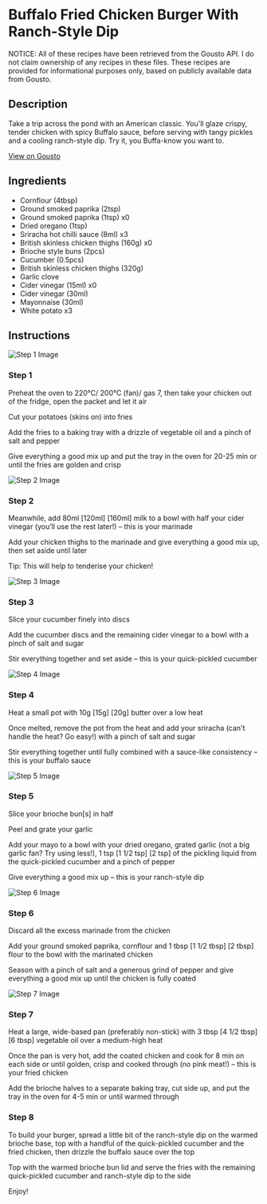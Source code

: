 # Buffalo Fried Chicken Burger With Ranch-Style Dip

NOTICE: All of these recipes have been retrieved from the Gousto API. I do not claim ownership of any recipes in these files. These recipes are provided for informational purposes only, based on publicly available data from Gousto.

## Description

Take a trip across the pond with an American classic. You'll glaze crispy, tender chicken with spicy Buffalo sauce, before serving with tangy pickles and a cooling ranch-style dip. Try it, you Buffa-know you want to. 

[View on Gousto](https://www.gousto.co.uk/recipes/cookbook/buffalo-chicken-burger-with-pickles-ranch-style-dip)

## Ingredients

- Cornflour (4tbsp)
- Ground smoked paprika (2tsp)
- Ground smoked paprika (1tsp) x0
- Dried oregano (1tsp)
- Sriracha hot chilli sauce (8ml) x3
- British skinless chicken thighs (160g) x0
- Brioche style buns (2pcs)
- Cucumber (0.5pcs)
- British skinless chicken thighs (320g)
- Garlic clove
- Cider vinegar (15ml) x0
- Cider vinegar (30ml)
- Mayonnaise (30ml)
- White potato x3

## Instructions

![Step 1 Image](https://production-media.gousto.co.uk/cms/recipe-step-image/step-1-copy-1650387409786-x200.jpg)

### Step 1

Preheat the oven to 220°C/ 200°C (fan)/ gas 7, then take your chicken out of the fridge, open the packet and let it air

Cut your potatoes (skins on) into fries

Add the fries to a baking tray with a drizzle of vegetable oil and a pinch of salt and pepper

Give everything a good mix up and put the tray in the oven for 20-25 min or until the fries are golden and crisp

![Step 2 Image](https://production-media.gousto.co.uk/cms/recipe-step-image/step-2-copy-1650387421272-x200.jpg)

### Step 2

Meanwhile, add 80ml<span class="text-purple"> [120ml] </span><span class="text-danger">[160ml] </span>milk to a bowl with half your cider vinegar (you’ll use the rest later!) – this is your marinade

Add your chicken thighs to the marinade and give everything a good mix up, then set aside until later

Tip: This will help to tenderise your chicken!

![Step 3 Image](https://production-media.gousto.co.uk/cms/recipe-step-image/step-3-copy-1650387429226-x200.jpg)

### Step 3

Slice your cucumber finely into discs

Add the cucumber discs and the remaining cider vinegar to a bowl with a pinch of salt and sugar

Stir everything together and set aside – this is your quick-pickled cucumber

![Step 4 Image](https://production-media.gousto.co.uk/cms/recipe-step-image/step-4-copy-1650387436682-x200.jpg)

### Step 4

Heat a small pot with 10g <span class="text-purple">[15g]</span> <span class="text-danger">[20g]</span> butter over a low heat

Once melted, remove the pot from the heat and add your sriracha (can't handle the heat? Go easy!) with a pinch of salt and sugar

Stir everything together until fully combined with a sauce-like consistency – this is your buffalo sauce

![Step 5 Image](https://production-media.gousto.co.uk/cms/recipe-step-image/step-5-copy-1650387444526-x200.jpg)

### Step 5

Slice your brioche bun[s] in half

Peel and grate your garlic

Add your mayo to a bowl with your dried oregano, grated garlic (not a big garlic fan? Try using less!), 1 tsp <span class="text-purple">[1 1/2 tsp]</span> <span class="text-danger">[2 tsp]</span> of the pickling liquid from the quick-pickled cucumber and a pinch of pepper

Give everything a good mix up – this is your ranch-style dip

![Step 6 Image](https://production-media.gousto.co.uk/cms/recipe-step-image/step-6-copy-1650387457547-x200.jpg)

### Step 6

Discard all the excess marinade from the chicken

Add your ground smoked paprika, cornflour and 1 tbsp <span class="text-purple">[1 1/2 tbsp]<span class="text-danger"> </span>[2 tbsp] </span>flour to the bowl with the marinated chicken

Season with a pinch of salt and a generous grind of pepper and give everything a good mix up until the chicken is fully coated

![Step 7 Image](https://production-media.gousto.co.uk/cms/recipe-step-image/step-7-copy-1650387545168-x200.jpg)

### Step 7

Heat a large, wide-based pan (preferably non-stick) with 3 tbsp <span class="text-purple">[4 1/2 tbsp]</span><span class="text-danger">[6 tbsp] </span>vegetable oil over a medium-high heat

Once the pan is very hot, add the coated chicken and cook for 8 min on each side or until golden, crisp and cooked through (no pink meat!) – this is your fried chicken

Add the brioche halves to a separate baking tray, cut side up, and put the tray in the oven for 4-5 min or until warmed through

### Step 8

To build your burger, spread a little bit of the ranch-style dip on the warmed brioche base, top with a handful of the quick-pickled cucumber and the fried chicken, then drizzle the buffalo sauce over the top

Top with the warmed brioche bun lid and serve the fries with the remaining quick-pickled cucumber and ranch-style dip to the side

Enjoy!

